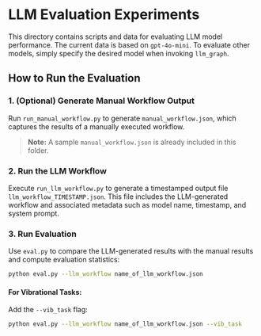 # LLM Evaluation Experiments

This directory contains scripts and data for evaluating LLM model performance. The current data is based on `gpt-4o-mini`. To evaluate other models, simply specify the desired model when invoking `llm_graph`.

## How to Run the Evaluation

### 1. (Optional) Generate Manual Workflow Output
Run `run_manual_workflow.py` to generate `manual_workflow.json`, which captures the results of a manually executed workflow.  
> **Note:** A sample `manual_workflow.json` is already included in this folder.

### 2. Run the LLM Workflow
Execute `run_llm_workflow.py` to generate a timestamped output file `llm_workflow_TIMESTAMP.json`. This file includes the LLM-generated workflow and associated metadata such as model name, timestamp, and system prompt.

### 3. Run Evaluation
Use `eval.py` to compare the LLM-generated results with the manual results and compute evaluation statistics:

```bash
python eval.py --llm_workflow name_of_llm_workflow.json
```

#### For Vibrational Tasks:
Add the `--vib_task` flag:

```bash
python eval.py --llm_workflow name_of_llm_workflow.json --vib_task
```
